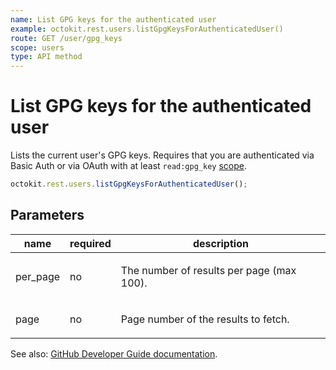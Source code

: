```yaml
---
name: List GPG keys for the authenticated user
example: octokit.rest.users.listGpgKeysForAuthenticatedUser()
route: GET /user/gpg_keys
scope: users
type: API method
---
```


# List GPG keys for the authenticated user

Lists the current user's GPG keys. Requires that you are authenticated via Basic Auth or via OAuth with at least `read:gpg_key` [scope](https://docs.github.com/apps/building-oauth-apps/understanding-scopes-for-oauth-apps/).

```js
octokit.rest.users.listGpgKeysForAuthenticatedUser();
```

## Parameters

<table>
  <thead>
    <tr>
      <th>name</th>
      <th>required</th>
      <th>description</th>
    </tr>
  </thead>
  <tbody>
    <tr><td>per_page</td><td>no</td><td>

The number of results per page (max 100).

</td></tr>
<tr><td>page</td><td>no</td><td>

Page number of the results to fetch.

</td></tr>
  </tbody>
</table>

See also: [GitHub Developer Guide documentation](https://docs.github.com/rest/reference/users#list-gpg-keys-for-the-authenticated-user).
